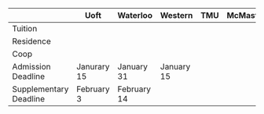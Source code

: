 
|                        | Uoft        | Waterloo    | Western    | TMU | McMaster | Guelph |
| ---------------------- | ----------- | ----------- | ---------- | --- | -------- | ------ |
| Tuition                |             |             |            |     |          |        |
| Residence              |             |             |            |     |          |        |
| Coop                   |             |             |            |     |          |        |
| Admission Deadline     | Janurary 15 | January 31  | January 15 |     |          |        |
| Supplementary Deadline | February 3  | February 14 |            |     |          |        |
